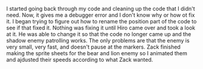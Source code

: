 I started going back through my code and cleaning up the code that I didn't need. Now, it gives me a debugger error and I don't know why or how ot fix it. I began trying to figure out how to rename the position part of the code to see if that fixed it. Nothing was fixing it until Hiro came over and took a look at it. He was able to change it so that the code no longer came up and the shadow enemy patrolling works. The only problems are that the enemy is very small, very fast, and doesn't pause at the markers. Zack finished making the sprite sheets for the bear and lion enemy so I animated them and ajdusted their speeds according to what Zack wanted. 

